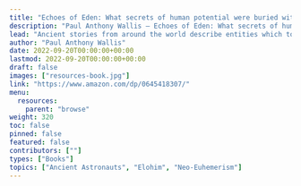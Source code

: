 ```yaml
---
title: "Echoes of Eden: What secrets of human potential were buried with our ancestors' memories of ET contact?"
description: "Paul Anthony Wallis — Echoes of Eden: What secrets of human potential were buried with our ancestors' memories of ET contact? (2022)"
lead: "Ancient stories from around the world describe entities which today we would call ETs. What other secrets lie hidden in the world's ancestral narratives? From Senate briefings in Washington DC to secret ceremonies in southern Africa, from strange phenomena in Australia and Iraq to mysterious encounters in modern Brazil and ancient Greece, Echoes of Eden will take you around the globe to discover why Military, Intelligence and other government agencies are so interested in archeology, indigenous rituals and traditional initiation practices. What is the connection between higher cognitive powers like remote viewing and precognition and ET contact in the deep past? And what are the implications for you and me?"
author: "Paul Anthony Wallis"
date: 2022-09-20T00:00:00+00:00
lastmod: 2022-09-20T00:00:00+00:00
draft: false
images: ["resources-book.jpg"]
link: "https://www.amazon.com/dp/0645418307/"
menu:
  resources:
    parent: "browse"
weight: 320
toc: false
pinned: false
featured: false
contributors: [""]
types: ["Books"]
topics: ["Ancient Astronauts", "Elohim", "Neo-Euhemerism"]
---
```

